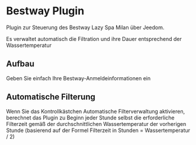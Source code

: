 # Bestway Plugin

Plugin zur Steuerung des Bestway Lazy Spa Milan über Jeedom.

Es verwaltet automatisch die Filtration und ihre Dauer entsprechend der Wassertemperatur


## Aufbau 

Geben Sie einfach Ihre Bestway-Anmeldeinformationen ein

## Automatische Filterung

Wenn Sie das Kontrollkästchen Automatische Filterverwaltung aktivieren, berechnet das Plugin zu Beginn jeder Stunde selbst die erforderliche Filterzeit gemäß der durchschnittlichen Wassertemperatur der vorherigen Stunde (basierend auf der Formel Filterzeit in Stunden = Wassertemperatur / 2)